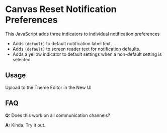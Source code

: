 # Canvas Reset Notification Preferences
This JavaScript adds three indicators to individual notification preferences
* Adds `(default)` to default notification label text.
* Adds `(default)` to screen reader text for notification defaults.
* Adds a yellow indicator to default settings when a non-default setting is selected.

## Usage
Upload to the Theme Editor in the New UI

## FAQ

**Q:** Does this work on all communication channels?

**A:** Kinda.  Try it out.
